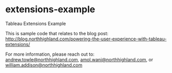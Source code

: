 # extensions-example
Tableau Extensions Example

This is sample code that relates to the blog post:  http://blog.northhighland.com/powering-the-user-experience-with-tableau-extensions/

For more information, please reach out to: andrew.towle@northhighland.com, amol.wani@northhighland.com, or william.addison@northhighland.com
